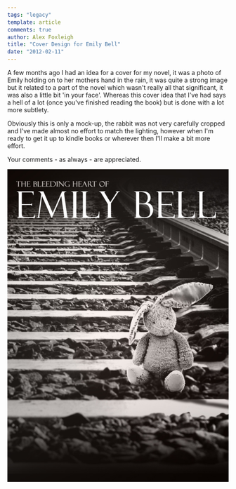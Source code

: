 ```yaml
---
tags: "legacy"
template: article 
comments: true 
author: Alex Foxleigh
title: "Cover Design for Emily Bell"
date: "2012-02-11"
---
```


A few months ago I had an idea for a cover for my novel, it was a photo of Emily holding on to her mothers hand in the rain, it was quite a strong image but it related to a part of the novel which wasn't really all that significant, it was also a little bit 'in your face'. Whereas this cover idea that I've had says a hell of a lot (once you've finished reading the book) but is done with a lot more subtlety.

<!-- end -->

Obviously this is only a mock-up, the rabbit was not very carefully cropped and I've made almost no effort to match the lighting, however when I'm ready to get it up to kindle books or wherever then I'll make a bit more effort.

Your comments - as always - are appreciated.

![A rabbit teddy on the railway tracks](hero.jpg "emily-bell-cover")
